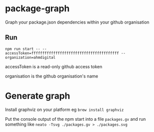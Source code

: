 # package-graph
Graph your package.json dependencies within your github organisation

## Run

`npm run start -- --accessToken=ffffffffffffffffffffffffffffffffffffffff --organization=ahmdigital`

accessToken is a read-only github access token

organisation is the github organisation's name

# Generate graph
Install graphviz on your platform eg `brew install graphviz`


Put the console output of the npm start into a file `packages.gv` and run something like
`neato -Tsvg ./packages.gv > ./packages.svg`
